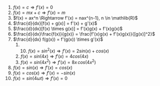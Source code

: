 1. $f(x) = c \Rightarrow f'(x) = 0$ 
2. $f(x) = mx+c \Rightarrow f'(x) = m$
3. $f(x) = ax^n \Rightarrow f'(x) = nax^{n-1}, n \in \mathlib{R}$
4. $\frac{d}{dx}[f(x) + g(x)] = f'(x) + g'(x)$
5. $\frac{d}{dx}[f(x) \times g(x)] = f'(x)g(x) + f'(x)g(x)$
6. $\frac{d}{dx}\frac{f(x)}{g(x)} = \frac{f'(x)g(x) + f'(x)g(x)}{[g(x)]^2}$
7. $\frac{d}{dx} f(g(x)) = f'(g(x)) \times g'(x)$ 
	1. 10. $f(x) = sin^2(x) \Rightarrow f'(x) = 2sin(x)+cos(x)$
	2. $f(x) = sin(4x) \Rightarrow f'(x) = 4cos(4x)$
	3. $f(x) = sin(4x^2) \Rightarrow f'(x) = 8x\,cos(4x^2)$
8. $f(x) = sin(x) \Rightarrow f'(x) = cos(x)$
9. $f(x) = cos(x) \Rightarrow f'(x) = -sin(x)$
10. $f(x) = sin(4\omega t) \Rightarrow f'(x) = 0$
